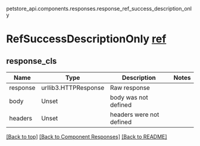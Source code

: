 <a name="top"></a>
petstore_api.components.responses.response_ref_success_description_only
# RefSuccessDescriptionOnly [ref](../../components/responses/response_success_description_only.md)<a id="response_ref_success_description_only" ></a>

## <a id="response_ref_success_description_onlyresponse_cls" >response_cls</a>
Name | Type | Description  | Notes
------------- | ------------- | ------------- | -------------
response | urllib3.HTTPResponse | Raw response |
body | Unset | body was not defined |
headers | Unset | headers were not defined |

[[Back to top]](#top) [[Back to Component Responses]](../../../README.md#Component-Responses) [[Back to README]](../../../README.md)
